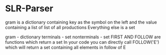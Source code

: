 # SLR-Parser

gram is a dictionary containing key as the symbol on the left and the value containing a list of list of all productions
Everything else is a set

gram - dictionary
terminals - set
nonterminals - set
FIRST AND FOLLOW are functions which return a set
In your code you can directly call FOLLOW('E') which will return a set containing all elements in follow of E
